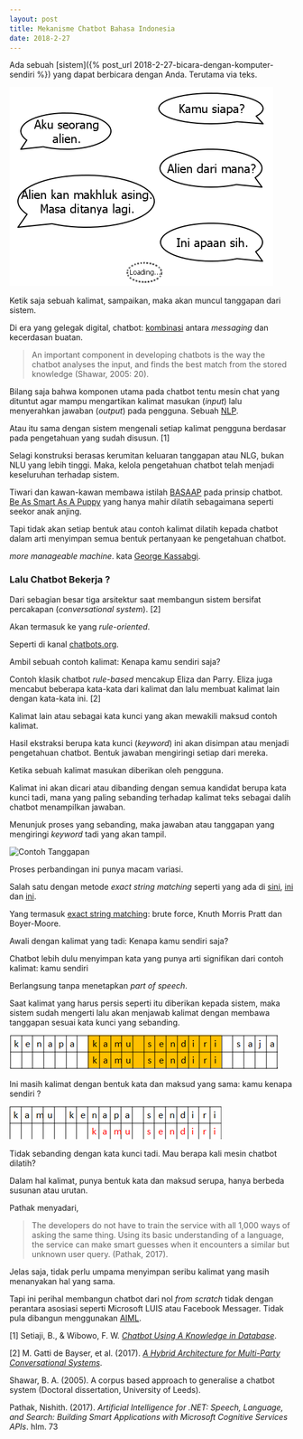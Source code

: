 ```yaml
---
layout: post
title: Mekanisme Chatbot Bahasa Indonesia
date: 2018-2-27
---
```

Ada sebuah [sistem]({% post_url 2018-2-27-bicara-dengan-komputer-sendiri %}) yang dapat berbicara dengan Anda. Terutama via teks.

![Ilustrasi Percakapan Sistem dengan Pengguna](/images/frontpost1.png)

Ketik saja sebuah kalimat, sampaikan, maka akan muncul tanggapan dari sistem.

Di era yang gelegak digital, chatbot: [kombinasi](http://www.ijcaonline.org/archives/volume173/number7/mehta-2017-ijca-915367.pdf) antara _messaging_ dan kecerdasan buatan.
>An important component in developing chatbots is the way the chatbot analyses the input, and finds the best match from the stored knowledge (Shawar, 2005: 20).

Bilang saja bahwa komponen utama pada chatbot tentu mesin chat yang dituntut agar mampu mengartikan kalimat masukan (_input_) lalu menyerahkan jawaban (_output_) pada pengguna. Sebuah [NLP](https://connect.aricent.com/2017/10/10-questions-answers-about-chatbots).

Atau itu sama dengan sistem mengenali setiap kalimat pengguna berdasar pada pengetahuan yang sudah disusun. [1]

Selagi konstruksi berasas kerumitan keluaran tanggapan atau NLG, bukan NLU yang lebih tinggi.
Maka, kelola pengetahuan chatbot telah menjadi keseluruhan terhadap sistem.

Tiwari dan kawan-kawan membawa istilah [BASAAP](http://oaji.net/pdf.html?n=2017/786-1493219906.pdf) pada prinsip chatbot. [Be As Smart As A Puppy](http://medium.com/p/how-design-can-help-bridge-the-ai-gap-87526ca31dd4#d579) yang hanya mahir dilatih sebagaimana seperti seekor anak anjing.

Tapi tidak akan setiap bentuk atau contoh kalimat dilatih kepada chatbot dalam arti menyimpan semua 
bentuk pertanyaan ke pengetahuan chatbot.

_more manageable machine_. kata [George Kassabgi](https://medium.com/p/how-chat-bots-work-dfff656a35e2).

### Lalu Chatbot Bekerja ?

Dari sebagian besar tiga arsitektur saat membangun sistem bersifat percakapan (_conversational system_). [2]

Akan termasuk ke yang _rule-oriented_.

Seperti di kanal [chatbots.org](https://www.chatbots.org/ai_zone/viewthread/3009).

Ambil sebuah contoh kalimat: Kenapa kamu sendiri saja?

Contoh klasik chatbot _rule-based_ mencakup Eliza dan Parry. Eliza juga mencabut beberapa kata-kata dari kalimat dan lalu membuat kalimat lain dengan kata-kata ini. [2]

Kalimat lain atau sebagai kata kunci yang akan mewakili maksud contoh kalimat.

Hasil ekstraksi berupa kata kunci (_keyword_) ini akan disimpan atau menjadi pengetahuan chatbot. Bentuk jawaban mengiringi setiap dari mereka.

Ketika sebuah kalimat masukan diberikan oleh pengguna.

Kalimat ini akan dicari atau dibanding dengan semua kandidat berupa kata kunci tadi, mana yang paling sebanding terhadap kalimat teks sebagai dalih chatbot menampilkan jawaban.

Menunjuk proses yang sebanding, maka jawaban atau tanggapan yang mengiringi _keyword_ tadi yang akan tampil.

![Contoh Tanggapan](hire.png)

Proses perbandingan ini punya macam variasi.

Salah satu dengan metode _exact string matching_ seperti yang ada di [sini](http://repository.uin-suska.ac.id/3571/5/BAB%20IV.pdf), [ini](http://repository.uin-suska.ac.id/3654) dan [ini](http://repository.uin-suska.ac.id/3818).

Yang termasuk [exact string matching](http://www.jcomputers.us/vol12/jcp1202-10.pdf): brute force, Knuth Morris Pratt dan Boyer-Moore.

Awali dengan kalimat yang tadi: Kenapa kamu sendiri saja?

Chatbot lebih dulu menyimpan kata yang punya arti signifikan dari contoh kalimat: kamu sendiri

Berlangsung tanpa menetapkan _part of speech_.

Saat kalimat yang harus persis seperti itu diberikan kepada sistem, maka sistem sudah mengerti lalu akan menjawab kalimat dengan membawa tanggapan sesuai kata kunci yang sebanding.

![Sebanding dengan kalimat pertanyaan](/images/matchexample.png)

Ini masih kalimat dengan bentuk kata dan maksud yang sama: kamu kenapa sendiri ?

![Apa perlu gaya perbandingan harus _exact_?](/images/notmatch.png)

Tidak sebanding dengan kata kunci tadi. Mau berapa kali mesin chatbot dilatih?

Dalam hal kalimat, punya bentuk kata dan maksud serupa, hanya berbeda susunan atau urutan.

Pathak menyadari,
> The developers do not have to train the service with all 1,000 ways of asking the same thing. Using its basic understanding of a language, the service can make smart guesses when it encounters a similar but unknown user query. (Pathak, 2017).

Jelas saja, tidak perlu umpama menyimpan seribu kalimat yang masih menanyakan hal yang sama.

Tapi ini perihal membangun chatbot dari nol _from scratch_ tidak dengan perantara asosiasi seperti Microsoft LUIS atau Facebook Messager. Tidak pula dibangun menggunakan [AIML](https://thesai.org/Downloads/Volume6No7/Paper_12-Survey_on_Chatbot_Design_Techniques_in_Speech_Conversation_Systems.pdf).

[1] Setiaji, B., & Wibowo, F. W. [_Chatbot Using A Knowledge in Database_](http://uksim.info/isms2016/CD/data/0665a072.pdf).

[2] M. Gatti de Bayser, et al. (2017). [_A Hybrid Architecture for Multi-Party Conversational Systems_](https://arxiv.org/pdf/1705.01214).

Shawar, B. A. (2005). A corpus based approach to generalise a chatbot system (Doctoral dissertation, University of Leeds).

Pathak, Nishith. (2017). _Artificial Intelligence for .NET: Speech, Language, and Search: Building Smart Applications with Microsoft Cognitive Services APIs_. hlm. 73
